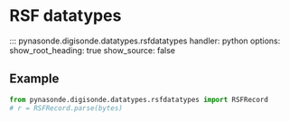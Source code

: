 # RSF datatypes

::: pynasonde.digisonde.datatypes.rsfdatatypes
    handler: python
    options:
        show_root_heading: true
        show_source: false

## Example

```python
from pynasonde.digisonde.datatypes.rsfdatatypes import RSFRecord
# r = RSFRecord.parse(bytes)
```
